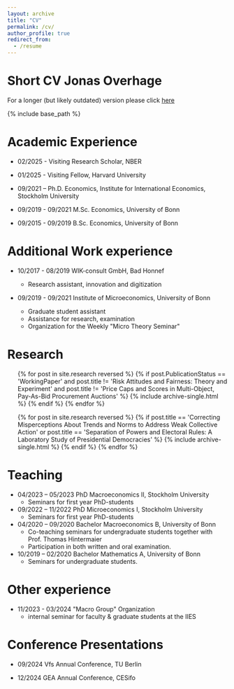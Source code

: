 ```yaml
---
layout: archive
title: "CV"
permalink: /cv/
author_profile: true
redirect_from:
  - /resume
---
```


<!--
<h1 align="left">Short CV Jonas Overhage</h1>
<div align = "left">
Institute for International Economics<br>
Stockholm University<br>
<a href="mailto:jonas.overhage@iies.su.se" target="_top">jonas.overhage@iies.su.se</a> <br>
<a href="https://JOverhage.github.io">JOverhage.github.io</a> <br>

</div>
-->

Short CV Jonas Overhage
======

For a longer (but likely outdated) version please click <a href="http://JOverhage.github.io/files/CV_Overhage_May2023.pdf">here</a>


{% include base_path %}

Academic Experience
======

* 02/2025 - Visiting Research Scholar, NBER

* 01/2025 - Visiting Fellow, Harvard University 

* 09/2021 – Ph.D. Economics, Institute for International Economics, Stockholm University

* 09/2019 - 09/2021 M.Sc. Economics, University of Bonn

* 09/2015 - 09/2019 B.Sc. Economics, University of Bonn



<!--
RESEARCH PAPERS 
======
<ul>
{% for post in site.research reversed %}
  {% if post.PublicationStatus == 'Published' %}
     {% include archive-single.html %}
  {% endif %}
{% endfor %}
</ul>
-- >

<!--
* XXXXX
-->


Additional Work experience 
======

* 10/2017 - 08/2019 WIK-consult GmbH, Bad Honnef
  * Research assistant, innovation and digitization

* 09/2019 - 09/2021 Institute of Microeconomics, University of Bonn
  * Graduate student assistant
  * Assistance for research, examination
  * Organization for the Weekly "Micro Theory Seminar" 

Research
======
<ul>
{% for post in site.research reversed %}
  {% if post.PublicationStatus == 'WorkingPaper' and post.title != 'Risk Attitudes and Fairness: Theory and Experiment' and post.title != 'Price Caps and Scores in Multi-Object, Pay-As-Bid Procurement Auctions' %}
    {% include archive-single.html %}
  {% endif %}
{% endfor %}
</ul>
<ul>
{% for post in site.research reversed %}
  {% if post.title == 'Correcting Misperceptions About Trends and Norms to Address Weak Collective Action' or post.title == 'Separation of Powers and Electoral Rules: A Laboratory Study of Presidential Democracies' %}
    {% include archive-single.html %}
  {% endif %}
{% endfor %}
</ul>

<!--
* XXXXX
-->

Teaching 
======

* 04/2023 – 05/2023 PhD Macroeconomics II, Stockholm University
  * Seminars for first year PhD-students
* 09/2022 – 11/2022 PhD Microeconomics I, Stockholm University
  * Seminars for first year PhD-students
* 04/2020 – 09/2020 Bachelor Macroeconomics B, University of Bonn
  * Co-teaching seminars for undergraduate students together with Prof. Thomas
Hintermaier
  * Participation in both written and oral examination.
* 10/2019 – 02/2020 Bachelor Mathematics A, University of Bonn
  * Seminars for undergraduate students.



Other experience
======
* 11/2023 - 03/2024 "Macro Group" Organization
  * internal seminar for faculty & graduate students at the IIES


Conference Presentations
======
* 09/2024 Vfs Annual Conference, TU Berlin

* 12/2024 GEA Annual Conference, CESifo 





<!--*
<ul>{% for post in site.teaching %}
    {% include archive-single-cv.html %}
  {% endfor %}</ul>
 XXXXXX  -->

